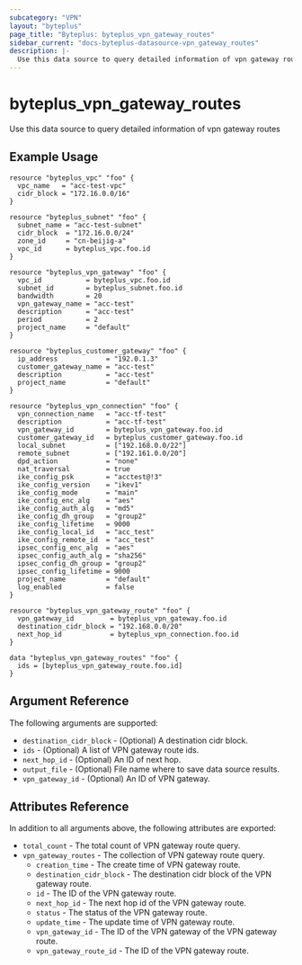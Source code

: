 ```yaml
---
subcategory: "VPN"
layout: "byteplus"
page_title: "Byteplus: byteplus_vpn_gateway_routes"
sidebar_current: "docs-byteplus-datasource-vpn_gateway_routes"
description: |-
  Use this data source to query detailed information of vpn gateway routes
---
```

# byteplus_vpn_gateway_routes
Use this data source to query detailed information of vpn gateway routes
## Example Usage
```hcl
resource "byteplus_vpc" "foo" {
  vpc_name   = "acc-test-vpc"
  cidr_block = "172.16.0.0/16"
}

resource "byteplus_subnet" "foo" {
  subnet_name = "acc-test-subnet"
  cidr_block  = "172.16.0.0/24"
  zone_id     = "cn-beijig-a"
  vpc_id      = byteplus_vpc.foo.id
}

resource "byteplus_vpn_gateway" "foo" {
  vpc_id           = byteplus_vpc.foo.id
  subnet_id        = byteplus_subnet.foo.id
  bandwidth        = 20
  vpn_gateway_name = "acc-test"
  description      = "acc-test"
  period           = 2
  project_name     = "default"
}

resource "byteplus_customer_gateway" "foo" {
  ip_address            = "192.0.1.3"
  customer_gateway_name = "acc-test"
  description           = "acc-test"
  project_name          = "default"
}

resource "byteplus_vpn_connection" "foo" {
  vpn_connection_name   = "acc-tf-test"
  description           = "acc-tf-test"
  vpn_gateway_id        = byteplus_vpn_gateway.foo.id
  customer_gateway_id   = byteplus_customer_gateway.foo.id
  local_subnet          = ["192.168.0.0/22"]
  remote_subnet         = ["192.161.0.0/20"]
  dpd_action            = "none"
  nat_traversal         = true
  ike_config_psk        = "acctest@!3"
  ike_config_version    = "ikev1"
  ike_config_mode       = "main"
  ike_config_enc_alg    = "aes"
  ike_config_auth_alg   = "md5"
  ike_config_dh_group   = "group2"
  ike_config_lifetime   = 9000
  ike_config_local_id   = "acc_test"
  ike_config_remote_id  = "acc_test"
  ipsec_config_enc_alg  = "aes"
  ipsec_config_auth_alg = "sha256"
  ipsec_config_dh_group = "group2"
  ipsec_config_lifetime = 9000
  project_name          = "default"
  log_enabled           = false
}

resource "byteplus_vpn_gateway_route" "foo" {
  vpn_gateway_id         = byteplus_vpn_gateway.foo.id
  destination_cidr_block = "192.168.0.0/20"
  next_hop_id            = byteplus_vpn_connection.foo.id
}

data "byteplus_vpn_gateway_routes" "foo" {
  ids = [byteplus_vpn_gateway_route.foo.id]
}
```
## Argument Reference
The following arguments are supported:
* `destination_cidr_block` - (Optional) A destination cidr block.
* `ids` - (Optional) A list of VPN gateway route ids.
* `next_hop_id` - (Optional) An ID of next hop.
* `output_file` - (Optional) File name where to save data source results.
* `vpn_gateway_id` - (Optional) An ID of VPN gateway.

## Attributes Reference
In addition to all arguments above, the following attributes are exported:
* `total_count` - The total count of VPN gateway route query.
* `vpn_gateway_routes` - The collection of VPN gateway route query.
    * `creation_time` - The create time of VPN gateway route.
    * `destination_cidr_block` - The destination cidr block of the VPN gateway route.
    * `id` - The ID of the VPN gateway route.
    * `next_hop_id` - The next hop id of the VPN gateway route.
    * `status` - The status of the VPN gateway route.
    * `update_time` - The update time of VPN gateway route.
    * `vpn_gateway_id` - The ID of the VPN gateway of the VPN gateway route.
    * `vpn_gateway_route_id` - The ID of the VPN gateway route.


